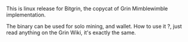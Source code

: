 This is linux release for Bitgrin, the copycat of Grin Mimblewimble implementation. 

The binary can be used for solo mining, and wallet. How to use it ?, just read anything on the Grin Wiki, it's exactly the same. 
